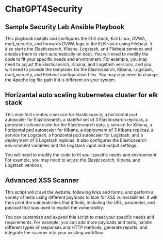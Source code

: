 # ChatGPT4Security

## Sample Security Lab Ansible Playbook

This playbook installs and configures the ELK stack, Kali Linux, DVWA, mod_security, and forwards DVWA logs to the ELK stack using Filebeat. It also starts the Elasticsearch, Kibana, Logstash, and Filebeat services and enables them to start automatically on boot.
You will need to modify the code to fit your specific needs and environment. For example, you may need to adjust the Elasticsearch, Kibana, and Logstash versions, and you will need to provide the templates for the Elasticsearch, Kibana, Logstash, mod_security, and Filebeat configuration files. You may also need to change the Apache log file path if it is different on your system.

## Horizantal auto scaling kubernetes cluster for elk stack 
This manifest creates a service for Elasticsearch, a horizontal pod autoscaler for Elasticsearch, a stateful set of 3 Elasticsearch replicas, a persistent volume claim for the Elasticsearch data, a service for Kibana, a horizontal pod autoscaler for Kibana, a deployment of 3 Kibana replicas, a service for Logstash, a horizontal pod autoscaler for Logstash, and a deployment of 3 Logstash replicas. It also configures the Elasticsearch environment variables and the Logstash input and output settings.

You will need to modify the code to fit your specific needs and environment. For example, you may need to adjust the Elasticsearch, Kibana, and Logstash versions,

## Advanced XSS Scanner 
This script will crawl the website, following links and forms, and perform a variety of tests using different payloads to look for XSS vulnerabilities. It will then print the vulnerabilities that it finds, including the URL, parameter, and payload that was used to exploit the vulnerability.

You can customize and expand this script to meet your specific needs and requirements. For example, you can add more payloads and tests, handle different types of responses and HTTP methods, generate reports, and integrate the scanner into your existing workflow.
